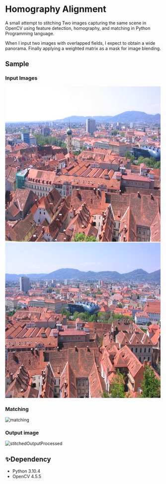 # Homography Alignment

A small attempt to stitching Two images capturing the same scene in OpenCV using feature detection, homography, and matching in Python Programming language.

When I input two images with overlapped fields, I expect to obtain a wide panorama. Finally applying a weighted matrix as a mask for image blending.


## Sample 

### Input Images
<img src="https://github.com/Jemmy-cloud/Homography-Alignment/blob/master/unstitchedImages/left_image.png" width=500 height=500 >   <img src="https://github.com/Jemmy-cloud/Homography-Alignment/blob/master/unstitchedImages/right%20image.png" width=500 height=500 >

### Matching
![matching](https://user-images.githubusercontent.com/85626938/166119292-bc2436c7-ca00-4c1d-9aaf-67bbbfc3798e.png)

### Output image
![stitchedOutputProcessed](https://user-images.githubusercontent.com/85626938/166118022-dc4962b4-e04c-4db7-b763-29247e699115.png)




## ✨Dependency
- Python 3.10.4
- OpenCV 4.5.5


